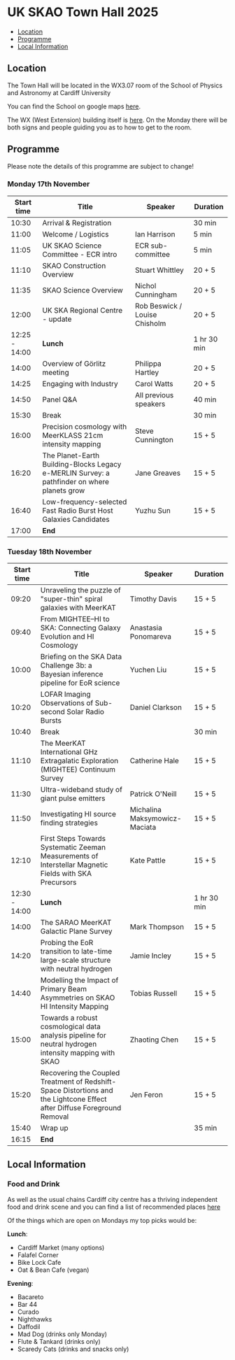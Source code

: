 # UK SKAO Town Hall 2025

- [Location](#location)
- [Programme](#programme)
- [Local Information](#local-information)
  
## Location
The Town Hall will be located in the WX3.07 room of the School of Physics and Astronomy at Cardiff University

You can find the School on google maps [here](https://maps.app.goo.gl/M9uK2BpVGZbLjqp19).

The WX (West Extension) building itself is [here](https://maps.app.goo.gl/Hs3gNAJCHgnJKisx7). On the Monday there will be both signs and people guiding you as to how to get to the room.

## Programme
Please note the details of this programme are subject to change!
### Monday 17th November
| Start time | Title | Speaker | Duration |
|---|---|---|---|
| 10:30 | Arrival & Registration |  | 30 min |
| 11:00 | Welcome / Logistics | Ian Harrison | 5 min |
| 11:05 | UK SKAO Science Committee - ECR intro | ECR sub-committee | 5 min |
| 11:10 | SKAO Construction Overview | Stuart Whittley | 20 + 5 |
| 11:35 | SKAO Science Overview | Nichol Cunningham | 20 + 5 |
| 12:00 | UK SKA Regional Centre - update | Rob Beswick / Louise Chisholm | 20 + 5 |
| 12:25 - 14:00 | **Lunch** |  | 1 hr 30 min |
| 14:00 | Overview of Görlitz meeting | Philippa Hartley | 20 + 5 |
| 14:25 | Engaging with Industry | Carol Watts | 20 + 5 |
| 14:50 | Panel Q&A | All previous speakers | 40 min |
| 15:30 | Break |  | 30 min |
| 16:00 | Precision cosmology with MeerKLASS 21cm intensity mapping | Steve Cunnington | 15 + 5 |
| 16:20 | The Planet-Earth Building-Blocks Legacy e-MERLIN Survey: a pathfinder on where planets grow | Jane Greaves | 15 + 5 |
| 16:40 | Low-frequency-selected Fast Radio Burst Host Galaxies Candidates | Yuzhu Sun | 15 + 5 |
| 17:00 | **End** |  |  |


### Tuesday 18th November
| Start time | Title | Speaker | Duration |
|---|---|---|---|
| 09:20 | Unraveling the puzzle of "super-thin" spiral galaxies with MeerKAT | Timothy Davis | 15 + 5 |
| 09:40 | From MIGHTEE–HI to SKA: Connecting Galaxy Evolution and HI Cosmology | Anastasia Ponomareva | 15 + 5 |
| 10:00 | Briefing on the SKA Data Challenge 3b: a Bayesian inference pipeline for EoR science | Yuchen Liu | 15 + 5 |
| 10:20 | LOFAR Imaging Observations of Sub-second Solar Radio Bursts | Daniel Clarkson | 15 + 5 |
| 10:40 | Break |  | 30 min |
| 11:10 | The MeerKAT International GHz Extragalatic Exploration (MIGHTEE) Continuum Survey | Catherine Hale | 15 + 5 |
| 11:30 | Ultra-wideband study of giant pulse emitters | Patrick O'Neill | 15 + 5 |
| 11:50 | Investigating HI source finding strategies | Michalina Maksymowicz-Maciata | 15 + 5 |
| 12:10 | First Steps Towards Systematic Zeeman Measurements of Interstellar Magnetic Fields with SKA Precursors | Kate Pattle | 15 + 5 |
| 12:30 - 14:00 | **Lunch** |  | 1 hr 30 min |
| 14:00 | The SARAO MeerKAT Galactic Plane Survey | Mark Thompson | 15 + 5 |
| 14:20 | Probing the EoR transition to late-time large-scale structure with neutral hydrogen | Jamie Incley | 15 + 5 |
| 14:40 | Modelling the Impact of Primary Beam Asymmetries on SKAO HI Intensity Mapping | Tobias Russell | 15 + 5 |
| 15:00 | Towards a robust cosmological data analysis pipeline for neutral hydrogen intensity mapping with SKAO | Zhaoting Chen | 15 + 5 |
| 15:20 | Recovering the Coupled Treatment of Redshift-Space Distortions and the Lightcone Effect after Diffuse Foreground Removal | Jen Feron | 15 + 5 |
| 15:40 | Wrap up |  | 35 min |
| 16:15 | **End** |  |  |

## Local Information
### Food and Drink
As well as the usual chains Cardiff city centre has a thriving independent food and drink scene and you can find a list of recommended places [here](https://www.google.com/maps/d/u/0/edit?mid=1Z-K3QlnnRexcsHMl1_EkTq2LOI4hY4A&usp=sharing)

Of the things which are open on Mondays my top picks would be:

**Lunch**:
- Cardiff Market (many options)
- Falafel Corner
- Bike Lock Cafe
- Oat & Bean Cafe (vegan)

**Evening**:
- Bacareto
- Bar 44
- Curado
- Nighthawks
- Daffodil
- Mad Dog (drinks only Monday)
- Flute & Tankard (drinks only)
- Scaredy Cats (drinks and snacks only)
